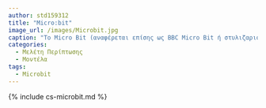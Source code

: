 ```yaml
---
author: std159312
title: "Micro:bit"
image_url: /images/Microbit.jpg
caption: "Το Micro Bit (αναφέρεται επίσης ως BBC Micro Bit ή στυλιζαρισμένο ως micro:bit) είναι ένα ενσωματωμένο σύστημα υλικού ανοιχτού κώδικα που βασίζεται σε ARM που σχεδιάστηκε από το BBC για χρήση στην εκπαίδευση υπολογιστών στο Ηνωμένο Βασίλειο."
categories:
  - Μελέτη Περίπτωσης
  - Μοντέλα
tags:
  - Microbit
---
```


{% include cs-microbit.md %}

